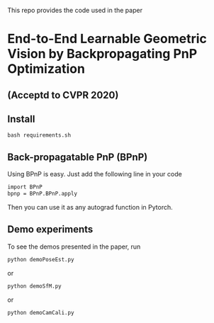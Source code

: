 This repo provides the code used in the paper
# End-to-End Learnable Geometric Vision by Backpropagating PnP Optimization 
## (Acceptd to CVPR 2020)

## Install

`bash requirements.sh`


## Back-propagatable PnP (BPnP)

Using BPnP is easy. Just add the following line in your code
````bash
import BPnP
bpnp = BPnP.BPnP.apply
````
Then you can use it as any autograd function in Pytorch.

## Demo experiments

To see the demos presented in the paper, run
````bash
python demoPoseEst.py
````
or
````bash
python demoSfM.py
````
or
````bash
python demoCamCali.py
````
